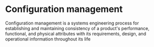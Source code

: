 # Configuration management
Configuration management is a systems engineering process for establishing and maintaining consistency of a product's performance, functional, and physical attributes with its requirements, design, and operational information throughout its life
